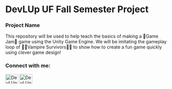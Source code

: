 <h1 align="left">DevLUp UF Fall Semester Project</h1>
<h3 align="left">Project Name</h3>

<p> This repository will be used to help teach the basics of making a 🍇Game Jam🍇 game using the Unity Game Engine. We will be imitating the gameplay loop of 🧛‍♀️Vampire Survivors🧛‍♀️ to show how to create a fun game quickly using clever game design!
</p>

<h3 align="left">Connect with me:</h3>
<p align="left">
<a href="https://linkedin.com/in/robertkilkenny" target="blank"><img align="center" src="https://raw.githubusercontent.com/rahuldkjain/github-profile-readme-generator/master/src/images/icons/Social/discord.svg" alt="DevLUp" height="30" width="40" /></a>
<a href="https://www.leetcode.com/robertkilkenny" target="blank"><img align="center" src="https://raw.githubusercontent.com/rahuldkjain/github-profile-readme-generator/master/src/images/icons/Social/leet-code.svg" alt="DevLUp" height="30" width="40" /></a>
</p>
